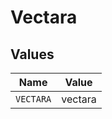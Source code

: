 # Vectara


## Values

| Name      | Value     |
| --------- | --------- |
| `VECTARA` | vectara   |